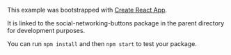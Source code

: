 This example was bootstrapped with [Create React App](https://github.com/facebook/create-react-app).

It is linked to the social-networking-buttons package in the parent directory for development purposes.

You can run `npm install` and then `npm start` to test your package.
